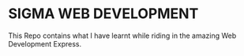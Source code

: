 # SIGMA WEB DEVELOPMENT
 This Repo contains what I have learnt while riding in the amazing Web Development Express.
